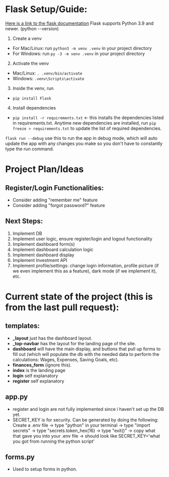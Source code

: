 # Flask Setup/Guide:
[Here is a link to the flask documentation](https://flask.palletsprojects.com/en/stable/)
Flask supports Python 3.9 and newer. (python --version)

1. Create a venv
- For Mac/Linux: run `python3 -m venv .venv` in your project directory
- For Windows: run `py -3 -m venv .venv` in your project directory
2. Activate the venv
- Mac/Linux: `. .venv/bin/activate`
- Windows:  `.venv\Scripts\activate`
3. Inside the venv, run
- `pip install Flask`
4. Install dependencies
- `pip install -r requirements.txt` <- this installs the dependencies listed in requirements.txt. Anytime new dependencies are installed, run `pip freeze > requirements.txt` to update the list of required dependencies.

`flask run --debug` use this to run the app in debug mode, which will auto update the app with any changes you make so you don't have to constantly type the run command.

# Project Plan/Ideas

## Register/Login Functionalities:
- Consider adding "remember me" feature
- Consider adding "forgot password?" feature

## Next Steps:
1. Implement DB
2. Implement user logic, ensure register/login and logout functionality
3. Implement dashboard form(s)
4. Implement dashboard calculation logic
5. Implement dashboard display
6. Implement Investment API
7. Implement profile/settings: change login information, profile picture (if we even implement this as a feature), dark mode (if we implement it), etc.

# Current state of the project (this is from the last pull request):

## templates:
- **_layout** just has the dashboard layout.
- **_top-navbar** has the layout for the landing page of the site.
- **dashboard** will have the main display, and buttons that pull up forms to fill out (which will populate the db with the needed data to perform the calculations: Wages, Expenses, Saving Goals, etc).
- **finances_form** (ignore this).
- **index** is the landing page
- **login** self explanatory
- **register** self explanatory

## app.py
- register and login are not fully implemented since i haven't set up the DB yet.
- SECRET_KEY is for security. Can be generated by doing the following: Create a .env file -> type "python" in your terminal -> type "import secrets" -> type "secrets.token_hex(16) -> type "exit()" -> copy what that gave you into your .env file -> should look like SECRET_KEY='what you got from running the python script'

## forms.py
- Used to setup forms in python.
